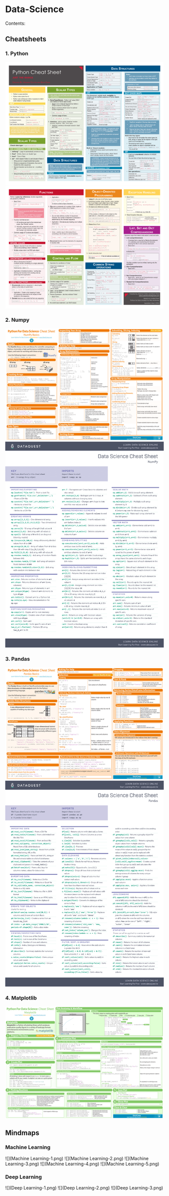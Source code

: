 # Data-Science

Contents:

## Cheatsheets

### 1. Python
![](cheatsheet-python-1.png)
![](cheatsheet-python-2.png)

### 2. Numpy
![](cheatsheet-numpy-1.png)
![](cheatsheet-numpy-1-1.png)

### 3. Pandas
![](cheatsheet-pandas-1.png)
![](pandas-cheat-sheet-1.png)

### 4. Matplotlib
![](cheatsheet-matplotlib-1.png)

## Mindmaps

### Machine Learning
![](Machine Learning-1.png)
![](Machine Learning-2.png)
![](Machine Learning-3.png)
![](Machine Learning-4.png)
![](Machine Learning-5.png)

### Deep Learning
![](Deep Learning-1.png)
![](Deep Learning-2.png)
![](Deep Learning-3.png)

